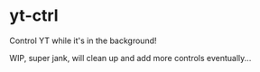 # yt-ctrl

Control YT while it's in the background!

WIP, super jank, will clean up and add more controls eventually...
